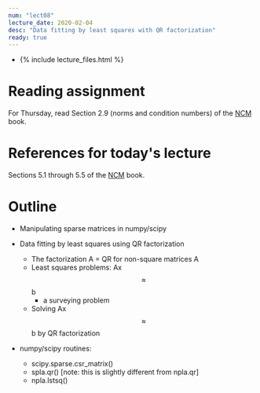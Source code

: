 ```yaml
---
num: "lect08"
lecture_date: 2020-02-04
desc: "Data fitting by least squares with QR factorization"
ready: true
---
```


* {% include lecture_files.html %}


# Reading assignment

For Thursday, read Section 2.9 (norms and condition numbers) of the
[NCM](http://www.cs.ucsb.edu/~gilbert/cs111/chapters/) book.

# References for today's lecture

Sections 5.1 through 5.5 of the
[NCM](http://www.cs.ucsb.edu/~gilbert/cs111/chapters/) book.

# Outline

- Manipulating sparse matrices in numpy/scipy

- Data fitting by least squares using QR factorization
  - The factorization A = QR for non-square matrices A
  - Least squares problems: Ax $$\approx$$ b
    - a surveying problem
  - Solving Ax $$\approx$$ b by QR factorization

- numpy/scipy routines:
  - scipy.sparse.csr_matrix()
  - spla.qr() [note: this is slightly different from npla.qr]
  - npla.lstsq() 


